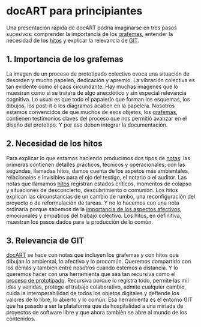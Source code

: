# docART para principiantes #

Una presentación rápida de docART podría imaginarse en tres pasos sucesivos: comprender la importancia de los [grafemas](https://github.com/docART/documentacion/blob/recipe/prototyping/05_nocion_de_grafema.md), entender la necesidad de los [hitos](https://github.com/docART/documentacion/blob/recipe/prototyping/07_descripcion_de_un_hito.md) y explicar la relevancia de [GIT](https://www.google.es/url?sa=t&rct=j&q=&esrc=s&source=web&cd=6&cad=rja&uact=8&ved=0ahUKEwis2KDuy8LXAhVJnBoKHQlNCcAQFghGMAU&url=https%3A%2F%2Fes.wikipedia.org%2Fwiki%2FGit&usg=AOvVaw25U092MLY3uEdoHVT7OLkp).

## 1.  Importancia de los grafemas ##
La imagen de un proceso de prototipado colectivo evoca una situación de desorden y mucho papeleo, dedicación y apremio. La vibración colectiva es tan evidente como el caos circundante. Hay muchas imágenes que lo muestran como si se tratara de algo anecdótico y sin especial relevancia cognitiva. Lo usual es que todo el papalerío que forman los esquemas, los dibujos, los post-it o los diagramas acaben en la papelera. Nosotros estamos convencidos de que muchos de esos objetos, los [grafemas](https://github.com/docART/documentacion/blob/recipe/prototyping/05_nocion_de_grafema.md), contienen testimonios claves del proceso que nos permitió avanzar en el diseño del prototipo. Y por eso deben integrar la documentación. 

## 2.   Necesidad de los hitos ##
Para explicar lo que estamos haciendo producimos dos tipos de [notas](https://github.com/docART/documentacion/blob/recipe/prototyping/06_descripcion_de_nota.md): las primeras contienen detalles prácticos, técnicos y operacionales; con las segundas, llamadas hitos, damos cuenta de los aspetos más ambientales, relacionales e invisibles para el ojo del testigo, el notario o el auditor. Las notas que llamamos [hitos](https://github.com/docART/documentacion/blob/recipe/prototyping/07_descripcion_de_un_hito.md) registran estados críticos, momentos de colapso y situaciones de desconcierto, descubrimiento o comunión. Los hitos explican las circunstancias de un cambio de rumbo, una reconfiguración del proyecto o de reformulación de tareas. Y no lo hacemos con una nota ordinaria porque sabemos de la [importancia de los aspectos afectivos](https://github.com/docART/documentacion/blob/recipe/prototyping/13_la_importancia_de_los_afectos.md), emocionales y empáticos del trabajo colectivo. Los hitos, en definitiva, muestran los pasos dados para la producción de lo común. 

## 3.   Relevancia de GIT ##
[docART](https://github.com/docART/documentacion/blob/recipe/prototyping/01_introduccion_a_la_propuesta.md) se hace con notas que incluyen los grafemas y con hitos que dibujan lo ambiental, lo afectivo y lo procomún. Queremos compartirlo con los demás y también entre nosotros cuando estemos a distancia. Y lo queremos hacer con una herramienta que sea tan recursiva como el [proceso de prototipado](http://laaventuradeaprender.educalab.es/guias/como-hacer-un-prototipo/). Recursiva porque lo registra todo, permite las mil idas y venidas, protege el trabajo colaborativo, admite cualquier cambio, cuida la interoperabilidad de todos los objetos digitales y defiende los valores de lo libre, lo abierto y lo común. Esa herramienta es el entorno GIT que ha pasado a ser la plataforma que da hospitalidad a una miriada de proyectos de software libre y que ahora tambièn se abre al mundo de los contenidos.
